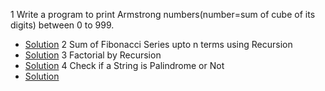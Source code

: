 1 Write a program to print Armstrong numbers(number=sum of cube of its digits) between 0 to 999.
- [Solution](MainOne.java)
2 Sum of Fibonacci Series upto n terms using Recursion
- [Solution](MainTwo.java)
3 Factorial by Recursion
- [Solution](MainThree.java)
4 Check if a String is Palindrome or Not
- [Solution](MainFour.java)
